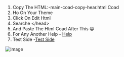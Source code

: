 1. Copy The HTML:-main-coad-copy-hear.html  Coad
2. Ho On Your Theme
3. Click On Edit Html
4. Searche &lt;/head&gt;
5. And Paste The Html Coad After This 😁
6. For Any Another Help - <a href="https://pandawephelp.blogspot.com/2023/12/help.html">Help</a>
7. Test Side -<a id="bobno" href="https://pandawep.in">Test Side</a>


![image](https://github.com/pandawep/PandaWep-Bravedetecter/assets/154017398/aa6c7ae2-2d14-43e2-842c-bb76a6a977b1)

